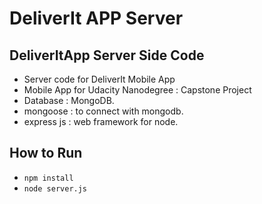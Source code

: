 # DeliverIt APP Server

DeliverItApp Server Side Code
-----------------------------------
 - Server code for DeliverIt Mobile App
 - Mobile App for Udacity Nanodegree : Capstone Project
 - Database : MongoDB.
 - mongoose : to connect with mongodb.
 - express js : web framework for node.
 
 
How to Run
-----------------------
 - `npm install`
 - `node server.js`
 
 
